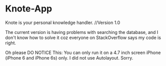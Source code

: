 # Knote-App
Knote is your personal knowledge handler.
//Version 1.0

The current version is having problems with searching the database, and I don't know how to solve it coz everyone on StackOverflow says my code is right.

Oh please DO NOTICE This:
You can only run it on a 4.7 inch screen iPhone (iPhone 6 and iPhone 6s) only.
I did not use Autolayout. Sorry.
